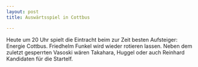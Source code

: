 ```yaml
---
layout: post
title: Auswärtsspiel in Cottbus

---
```


Heute um 20 Uhr spielt die Eintracht beim zur Zeit besten Aufsteiger: Energie Cottbus. Friedhelm Funkel wird wieder rotieren lassen. Neben dem zuletzt gesperrten Vasoski wären Takahara, Huggel oder auch Reinhard Kandidaten für die Startelf.



